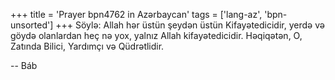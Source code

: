 +++
title = 'Prayer bpn4762 in Azərbaycan'
tags = ['lang-az', 'bpn-unsorted']
+++
Söylə: Allah hər üstün şeydən üstün Kifayətedicidir, yerdə və göydə olanlardan heç nə yox, yalnız Allah kifayətedicidir. Həqiqətən, O, Zatında Bilici, Yardımçı və Qüdrətlidir.

-- Báb
